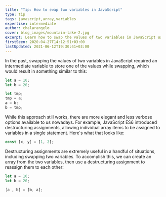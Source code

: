 ```yaml
---
title: "Tip: How to swap two variables in JavaScript"
type: tip
tags: javascript,array,variables
expertise: intermediate
author: chalarangelo
cover: blog_images/mountain-lake-2.jpg
excerpt: Learn how to swap the values of two variables in JavaScript using a single line of ES6 code.
firstSeen: 2020-04-27T14:12:51+03:00
lastUpdated: 2021-06-12T19:30:41+03:00
---
```


In the past, swapping the values of two variables in JavaScript required an intermediate variable to store one of the values while swapping, which would result in something similar to this:

```js
let a = 10;
let b = 20;

let tmp;
tmp = a;
a = b;
b = tmp;
```

While this approach still works, there are more elegant and less verbose options available to us nowadays. For example, JavaScript ES6 introduced destructuring assignments, allowing individual array items to be assigned to variables in a single statement. Here's what that looks like:

```js
const [x, y] = [1, 2];
```

Destructuring assignments are extremely useful in a handful of situations, including swapping two variables. To accomplish this, we can create an array from the two variables, then use a destructuring assignment to reassign them to each other:

```js
let a = 10;
let b = 20;

[a , b] = [b, a];
```
